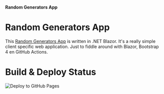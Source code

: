 **Random Generators App**

# Random Generators App

This [Random Generators App](https://marinusklaassen.github.io/BlazorRandomGenerators/ ) is written in .NET Blazor. It's a really simple client specific web application. Just to fiddle around with Blazor, Bootstrap 4 en GitHub Actions.

# Build & Deploy Status

![Deploy to GitHub Pages](https://github.com/marinusklaassen/BlazorRandomGenerators/workflows/Deploy%20to%20GitHub%20Pages/badge.svg?branch=master&)
